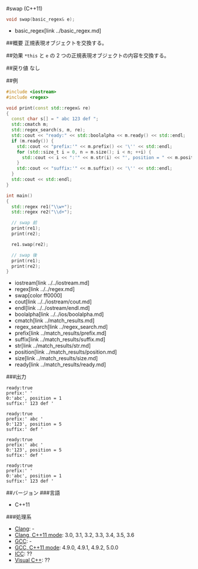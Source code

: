 #swap (C++11)
```cpp
void swap(basic_regex& e);
```
* basic_regex[link ../basic_regex.md]

##概要
正規表現オブジェクトを交換する。


##効果
`*this` と `e` の 2 つの正規表現オブジェクトの内容を交換する。


##戻り値
なし


##例
```cpp
#include <iostream>
#include <regex>

void print(const std::regex& re)
{
  const char s[] = " abc 123 def ";
  std::cmatch m;
  std::regex_search(s, m, re);
  std::cout << "ready:" << std::boolalpha << m.ready() << std::endl;
  if (m.ready()) {
    std::cout << "prefix:'" << m.prefix() << '\'' << std::endl;
    for (std::size_t i = 0, n = m.size(); i < n; ++i) {
      std::cout << i << ":'" << m.str(i) << "', position = " << m.position(i) << std::endl;
    }
    std::cout << "suffix:'" << m.suffix() << '\'' << std::endl;
  }
  std::cout << std::endl;
}

int main()
{
  std::regex re1("\\w+");
  std::regex re2("\\d+");

  // swap 前
  print(re1);
  print(re2);

  re1.swap(re2);

  // swap 後
  print(re1);
  print(re2);
}
```
* iostream[link ../../iostream.md]
* regex[link ../../regex.md]
* swap[color ff0000]
* cout[link ../../iostream/cout.md]
* endl[link ../../ostream/endl.md]
* boolalpha[link ../../ios/boolalpha.md]
* cmatch[link ../match_results.md]
* regex_search[link ../regex_search.md]
* prefix[link ../match_results/prefix.md]
* suffix[link ../match_results/suffix.md]
* str[link ../match_results/str.md]
* position[link ../match_results/position.md]
* size[link ../match_results/size.md]
* ready[link ../match_results/ready.md]

###出力
```
ready:true
prefix:' '
0:'abc', position = 1
suffix:' 123 def '

ready:true
prefix:' abc '
0:'123', position = 5
suffix:' def '

ready:true
prefix:' abc '
0:'123', position = 5
suffix:' def '

ready:true
prefix:' '
0:'abc', position = 1
suffix:' 123 def '
```


##バージョン
###言語
- C++11

###処理系
- [Clang](/implementation.md#clang): -
- [Clang, C++11 mode](/implementation.md#clang): 3.0, 3.1, 3.2, 3.3, 3.4, 3.5, 3.6
- [GCC](/implementation.md#gcc): -
- [GCC, C++11 mode](/implementation.md#gcc): 4.9.0, 4.9.1, 4.9.2, 5.0.0
- [ICC](/implementation.md#icc): ??
- [Visual C++](/implementation.md#visual_cpp): ??

